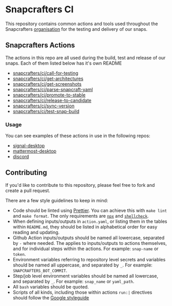 # Snapcrafters CI

This repository contains common actions and tools used throughout the Snapcrafters [organisation](https://github.com/snapcrafters) for the testing and delivery of our snaps.

## Snapcrafters Actions

The actions in this repo are all used during the build, test and release of our snaps. Each of them listed below has it's own README

- [snapcrafters/ci/call-for-testing](call-for-testing/README.md)
- [snapcrafters/ci/get-architectures](get-architectures/README.md)
- [snapcrafters/ci/get-screenshots](get-screenshots/README.md)
- [snapcrafters/ci/parse-snapcraft-yaml](parse-snapcraft-yaml/README.md)
- [snapcrafters/ci/promote-to-stable](promote-to-stable/README.md)
- [snapcrafters/ci/release-to-candidate](release-to-candidate/README.md)
- [snapcrafters/ci/sync-version](sync-version/README.md)
- [snapcrafters/ci/test-snap-build](test-snap-build/README.md)

### Usage

You can see examples of these actions in use in the following repos:

- [signal-desktop](https://github.com/snapcrafters/signal-desktop/tree/candidate/.github/workflows)
- [mattermost-desktop](https://github.com/snapcrafters/mattermost-desktop/tree/candidate/.github/workflows)
- [discord](https://github.com/snapcrafters/discord/tree/candidate/.github/workflows)

## Contributing

If you'd like to contribute to this repository, please feel free to fork and create a pull request.

There are a few style guidelines to keep in mind:

- Code should be linted using [Prettier](https://prettier.io/). You can achieve this with `make lint` and `make format`. The only requirements are [`npx`](https://www.npmjs.com/package/npx) and [`shellcheck`](https://github.com/koalaman/shellcheck).
- When defining inputs/outputs in `action.yaml`, or listing them in the tables within `README.md`, they should be listed in alphabetical order for easy reading and updating.
- Github Action inputs/outputs should be named all lowercase, separated by `-` where needed. The applies to inputs/outputs to actions themselves, and for individual steps within the actions. For example: `snap-name` or `token`.
- Environment variables referring to repository level secrets and variables should be named all uppercase, and separated by `_`. For example: `SNAPCRAFTERS_BOT_COMMIT`.
- Step/job level environment variables should be named all lowercase, and separated by `_`. For example: `snap_name` or `yaml_path`.
- All `bash` variables should be quoted.
- Scripts of all kinds, including those within actions `run:|` directives should follow the [Google styleguide](https://google.github.io/styleguide/shellguide.html)
